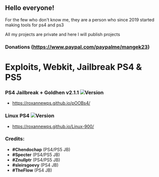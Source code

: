 ## Hello everyone!

For the few who don't know me, they are a person who since 2019 started making tools for ps4 and ps3

All my projects are private and here I will publish projects

### Donations (https://www.paypal.com/paypalme/mangek23)

# Exploits, Webkit, Jailbreak PS4 & PS5

### PS4 Jailbreak + Goldhen v2.1.1 ![Version](https://img.shields.io/badge/Version-9.00-brightgreen.svg)

- https://roxannewps.github.io/pOOBs4/

### Linux PS4 ![Version](https://img.shields.io/badge/Version-1.1-brightgreen.svg)

- https://roxannewps.github.io/Linux-900/


### Credits:

- **#Chendochap** (PS4/PS5 JB)
- **#Specter** (PS4/PS5 JB)
- **#Znullptr** (PS4/PS5 JB)
- **#sleirsgoevy** (PS4 JB)
- **#TheFlow** (PS4 JB)
